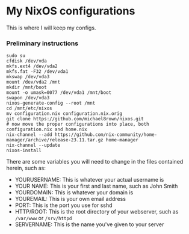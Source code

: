 # My NixOS configurations

This is where I will keep my configs.

### Preliminary instructions

```
sudo su
cfdisk /dev/vda
mkfs.ext4 /dev/vda2
mkfs.fat -F32 /dev/vda1
mkswap /dev/vda3
mount /dev/vda2 /mnt
mkdir /mnt/boot
mount -o umask=0077 /dev/vda1 /mnt/boot
swapon /dev/vda3
nixos-generate-config --root /mnt
cd /mnt/etc/nixos
mv configuration.nix configuration.nix.orig
git clone https://github.com/michael8rown/nixos.git
# now move the proper configurations into place, both configuration.nix and home.nix
nix-channel --add https://github.com/nix-community/home-manager/archive/release-23.11.tar.gz home-manager
nix-channel --update
nixos-install
```

There are some variables you will need to change in the files contained herein, such as:

- YOURUSERNAME: This is whatever your actual username is
- YOUR NAME: This is your first and last name, such as John Smith
- YOURDOMAIN: This is whatever your domain is
- YOUREMAIL: This is your own email address
- PORT: This is the port you use for sshd
- HTTP/ROOT: This is the root directory of your webserver, such as `/var/www` or `/srv/httpd`
- SERVERNAME: This is the name you've given to your server

